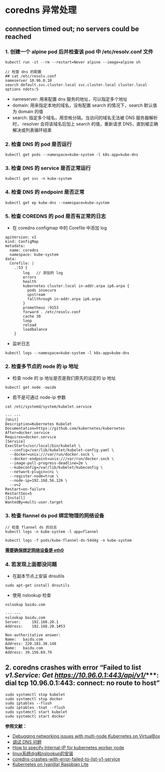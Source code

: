 # coredns 异常处理

## connection timed out; no servers could be reached

### 1. 创建一个 alpine pod 后并检查该 pod 中 /etc/resolv.conf 文件

```
kubectl run -it --rm --restart=Never alpine --image=alpine sh

// 检查 dns 的配置
## cat /etc/resolv.conf
nameserver 10.96.0.10
search default.svc.cluster.local svc.cluster.local cluster.local
options ndots:5
```
- nameserver: 用来配置 dns 服务的地址，可以指定多个地址
- domain: 用来指定本地的域名，没有配置 search 的情况下，search 默认值为 domain 的值
- search: 指定多个域名，用空格分隔。当访问的域名无法被 DNS 服务器解析时， resolver 会将该域名后加上 search 的值，重新请求 DNS，直到被正确解决或列表循环结束
  

### 2. 检查 DNS 的 pod 是否运行

```
kubectl get pods --namespace=kube-system -l k8s-app=kube-dns
```

### 3. 检查 DNS 的 service 是否正常运行

```
kubectl get svc -n kube-system
```

### 4. 检查 DNS 的 endpoint 是否正常

```
kubectl get ep kube-dns --namespace=kube-system
```

### 5. 检查 COREDNS 的 pod 是否有正常的日志

- 在 coredns configmap 中的 Corefile 中添加 log

```
apiVersion: v1
kind: ConfigMap
metadata:
  name: coredns
  namespace: kube-system
data:
  Corefile: |
    .:53 {
        log   // 添加的 log
        errors
        health
        kubernetes cluster.local in-addr.arpa ip6.arpa {
          pods insecure
          upstream
          fallthrough in-addr.arpa ip6.arpa
        }
        prometheus :9153
        forward . /etc/resolv.conf
        cache 30
        loop
        reload
        loadbalance
    }
```


- 监听日志

```
kubectl logs --namespace=kube-system -l k8s-app=kube-dns
```

### 2. 检查多节点的 node 的 ip 地址

- 检查 node 的 ip 地址是否是我们原先的设定的 ip 地址
```
kubectl get node -owide
```

- 若不是可通过 node-ip 参数
```
cat /etc/systemd/system/kubelet.service

--- ---
[Unit]
Description=Kubernetes Kubelet
Documentation=https://github.com/kubernetes/kubernetes
After=docker.service
Requires=docker.service
[Service]
ExecStart=/usr/local/bin/kubelet \
  --config=/var/lib/kubelet/kubelet-config.yaml \
  --docker=unix:///var/run/docker.sock \
  --docker-endpoint=unix:///var/run/docker.sock \
  --image-pull-progress-deadline=2m \
  --kubeconfig=/var/lib/kubelet/kubeconfig \
  --network-plugin=cni \
  --register-node=true \
  --node-ip=192.168.56.126 \
  --v=2
Restart=on-failure
RestartSec=5
[Install]
WantedBy=multi-user.target
```

### 3. 检查 flannel ds pod 绑定物理的网络设备

```
// 检查 flannel ds 的日志
kubectl logs -n kube-system -l app=flannel

kubectl logs -f pods/kube-flannel-ds-54d4g -n kube-system
```

**<u>需要确保绑定网络设备是 eth0</u>**

### 4. 若发现上面都没问题

- 在副本节点上安装 dnsutils
  
```
sudo apt-get install dnsutils
```

- 使用 nslookup 检查

```
nslookup baidu.com

--- ---
nslookup baidu.com
Server:		192.168.20.1
Address:	192.168.20.1#53

Non-authoritative answer:
Name:	baidu.com
Address: 220.181.38.148
Name:	baidu.com
Address: 39.156.69.79
```



## 2. coredns crashes with error “Failed to list *v1.Service: Get https://10.96.0.1:443/api/v1/****: dial tcp 10.96.0.1:443: connect: no route to host”

```
sudo systemctl stop kubelet
sudo systemctl stop docker
sudo iptables --flush
sudo iptables -tnat --flush
sudo systemctl start kubelet
sudo systemctl start docker
```





**参照文献：**
- [Debugging networking issues with multi-node Kubernetes on VirtualBox](https://www.jeffgeerling.com/blog/2019/debugging-networking-issues-multi-node-kubernetes-on-virtualbox)
- [调试 DNS 问题](https://kubernetes.io/zh/docs/tasks/administer-cluster/dns-debugging-resolution/)
- [How to specify Internal-IP for kubernetes worker node](https://medium.com/@kanrangsan/how-to-specify-internal-ip-for-kubernetes-worker-node-24790b2884fd)
- [linux系统dig和nslookup的安装
](https://blog.csdn.net/bjbs_270/article/details/7003088)
- [coredns-crashes-with-error-failed-to-list-v1-service](https://stackoverflow.com/questions/61315967/coredns-crashes-with-error-failed-to-list-v1-service-get-https-10-96-0-144)
- [Kubernetes on (vanilla) Raspbian Lite](https://github.com/teamserverless/k8s-on-raspbian/blob/master/GUIDE.md)